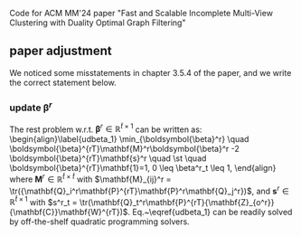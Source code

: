 Code for ACM MM'24 paper "Fast and Scalable Incomplete Multi-View Clustering with Duality Optimal Graph Filtering"

## paper adjustment 
We noticed some misstatements in chapter 3.5.4 of the paper, and we write the correct statement below. 

### update $\boldsymbol{\beta}^r$
The rest problem w.r.t. $\boldsymbol{\beta}^r \in \mathbb{R}^{\bar{t} \times 1}$ can be written as:
\begin{align}\label{udbeta_1}
	\min_{\boldsymbol{\beta}^r}  \quad \boldsymbol{\beta}^{rT}\mathbf{M}^r\boldsymbol{\beta}^r -2 \boldsymbol{\beta}^{rT}\mathbf{s}^r \quad \st  \quad \boldsymbol{\beta}^{rT}\mathbf{1}=1, 0 \leq \beta^r_t \leq 1, 
\end{align}
where $\mathbf{M}^r \in \mathbb{R}^{\bar{t} \times \bar{t}}$ with $\mathbf{M}_{ij}^r = \tr({\mathbf{Q}_i^r\mathbf{P}^{rT}\mathbf{P}^r\mathbf{Q}_j^r})$, and $\mathbf{s}^r \in \mathbb{R}^{\bar{t} \times 1}$ with $s^r_t = \tr(\mathbf{Q}_t^r\mathbf{P}^{rT}{\mathbf{Z}_{o^r}}{\mathbf{C}}\mathbf{W}^{rT})$. Eq.~\eqref{udbeta_1} can be readily solved by off-the-shelf quadratic programming solvers.
